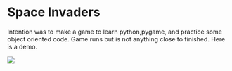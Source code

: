 # Space Invaders
Intention was to make a game to learn python,pygame, and practice some object oriented code.
Game runs but is not anything close to finished. 
Here is a demo. 

<img src="https://i.imgur.com/VmcvCen.gif"/>
